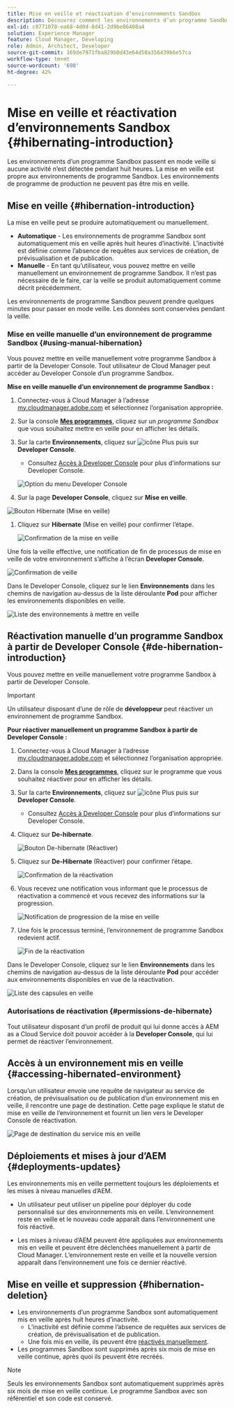 ```yaml
---
title: Mise en veille et réactivation d’environnements Sandbox
description: Découvrez comment les environnements d’un programme Sandbox passent automatiquement en mode veille et comment les réactiver.
exl-id: c0771078-ea68-4d0d-8d41-2d9be86408a4
solution: Experience Manager
feature: Cloud Manager, Developing
role: Admin, Architect, Developer
source-git-commit: 169de7971fba829b0d43e64d50a356439b6e57ca
workflow-type: tm+mt
source-wordcount: '698'
ht-degree: 42%

---
```



# Mise en veille et réactivation d’environnements Sandbox {#hibernating-introduction}

Les environnements d’un programme Sandbox passent en mode veille si aucune activité n’est détectée pendant huit heures. La mise en veille est propre aux environnements de programme Sandbox. Les environnements de programme de production ne peuvent pas être mis en veille.

## Mise en veille {#hibernation-introduction}

La mise en veille peut se produire automatiquement ou manuellement.

* **Automatique** - Les environnements de programme Sandbox sont automatiquement mis en veille après huit heures d’inactivité. L’inactivité est définie comme l’absence de requêtes aux services de création, de prévisualisation et de publication.
* **Manuelle** - En tant qu’utilisateur, vous pouvez mettre en veille manuellement un environnement de programme Sandbox. Il n’est pas nécessaire de le faire, car la veille se produit automatiquement comme décrit précédemment.

Les environnements de programme Sandbox peuvent prendre quelques minutes pour passer en mode veille. Les données sont conservées pendant la veille.

### Mise en veille manuelle d’un environnement de programme Sandbox {#using-manual-hibernation}

Vous pouvez mettre en veille manuellement votre programme Sandbox à partir de la Developer Console. Tout utilisateur de Cloud Manager peut accéder au Developer Console d’un programme Sandbox.

**Mise en veille manuelle d’un environnement de programme Sandbox :**

1. Connectez-vous à Cloud Manager à l’adresse [my.cloudmanager.adobe.com](https://my.cloudmanager.adobe.com/) et sélectionnez l’organisation appropriée.

1. Sur la console **[Mes programmes](/help/implementing/cloud-manager/navigation.md#my-programs)**, cliquez sur un *programme Sandbox* que vous souhaitez mettre en veille pour en afficher les détails.

1. Sur la carte **Environnements**, cliquez sur ![icône Plus](https://spectrum.adobe.com/static/icons/workflow_18/Smock_More_18_N.svg) puis sur **Developer Console**.

   * Consultez [Accès à Developer Console](/help/implementing/cloud-manager/manage-environments.md#accessing-developer-console) pour plus d’informations sur Developer Console.

   ![Option du menu Developer Console](/help/implementing/cloud-manager/assets/developer-console-menu-option.png)

1. Sur la page **Developer Console**, cliquez sur **Mise en veille**.

<!-- UPDATE THESE SCREENSHOTS WHEN NEW AEM DEVELOPER CONSOLE UI IS RELEASED. AS OF OCTOBER 14, 2024, NEW UI IS STILL IN PRIVATE BETA -->

![Bouton Hibernate](assets/hibernate-1.png) (Mise en veille)

1. Cliquez sur **Hibernate** (Mise en veille) pour confirmer l’étape.

   ![Confirmation de la mise en veille](assets/hibernate-2.png)

Une fois la veille effective, une notification de fin de processus de mise en veille de votre environnement s’affiche à l’écran **Developer Console**.

![Confirmation de veille](assets/hibernate-4.png)

Dans le Developer Console, cliquez sur le lien **Environnements** dans les chemins de navigation au-dessus de la liste déroulante **Pod** pour afficher les environnements disponibles en veille.

![Liste des environnements à mettre en veille](assets/hibernate-1b.png)

## Réactivation manuelle d’un programme Sandbox à partir de Developer Console {#de-hibernation-introduction}

Vous pouvez mettre en veille manuellement votre programme Sandbox à partir de Developer Console.

>[!IMPORTANT]
>
>Un utilisateur disposant d’une de rôle de **développeur** peut réactiver un environnement de programme Sandbox.

**Pour réactiver manuellement un programme Sandbox à partir de Developer Console :**

1. Connectez-vous à Cloud Manager à l’adresse [my.cloudmanager.adobe.com](https://my.cloudmanager.adobe.com/) et sélectionnez l’organisation appropriée.

1. Dans la console **[Mes programmes](/help/implementing/cloud-manager/navigation.md#my-programs)**, cliquez sur le programme que vous souhaitez réactiver pour en afficher les détails.

1. Sur la carte **Environnements**, cliquez sur ![icône Plus](https://spectrum.adobe.com/static/icons/workflow_18/Smock_More_18_N.svg) puis sur **Developer Console**.

   * Consultez [Accès à Developer Console](/help/implementing/cloud-manager/manage-environments.md#accessing-developer-console) pour plus d’informations sur Developer Console.

1. Cliquez sur **De-hibernate**.

   ![Bouton De-hibernate](assets/de-hibernation-img1.png) (Réactiver)

1. Cliquez sur **De-Hibernate** (Réactiver) pour confirmer l’étape.

   ![Confirmation de la réactivation](assets/de-hibernation-img2.png)

1. Vous recevez une notification vous informant que le processus de réactivation a commencé et vous recevez des informations sur la progression.

   ![Notification de progression de la mise en veille](assets/de-hibernation-img3.png)

1. Une fois le processus terminé, l’environnement de programme Sandbox redevient actif.

   ![Fin de la réactivation](assets/de-hibernation-img4.png)

Dans le Developer Console, cliquez sur le lien **Environnements** dans les chemins de navigation au-dessus de la liste déroulante **Pod** pour accéder aux environnements disponibles en vue de la réactivation.

![Liste des capsules en veille](assets/de-hibernate-1b.png)

### Autorisations de réactivation {#permissions-de-hibernate}

Tout utilisateur disposant d’un profil de produit qui lui donne accès à AEM as a Cloud Service doit pouvoir accéder à la **Developer Console**, qui lui permet de réactiver l’environnement.

## Accès à un environnement mis en veille {#accessing-hibernated-environment}

Lorsqu’un utilisateur envoie une requête de navigateur au service de création, de prévisualisation ou de publication d’un environnement mis en veille, il rencontre une page de destination. Cette page explique le statut de mise en veille de l’environnement et fournit un lien vers le Developer Console de réactivation.

![Page de destination du service mis en veille](assets/de-hibernation-img5.png)

## Déploiements et mises à jour d’AEM {#deployments-updates}

Les environnements mis en veille permettent toujours les déploiements et les mises à niveau manuelles d’AEM.

* Un utilisateur peut utiliser un pipeline pour déployer du code personnalisé sur des environnements mis en veille. L’environnement reste en veille et le nouveau code apparaît dans l’environnement une fois réactivé.

* Les mises à niveau d’AEM peuvent être appliquées aux environnements mis en veille et peuvent être déclenchées manuellement à partir de Cloud Manager. L’environnement reste en veille et la nouvelle version apparaît dans l’environnement une fois ce dernier réactivé.

## Mise en veille et suppression {#hibernation-deletion}

* Les environnements d’un programme Sandbox sont automatiquement mis en veille après huit heures d’inactivité.
   * L’inactivité est définie comme l’absence de requêtes aux services de création, de prévisualisation et de publication.
   * Une fois mis en veille, ils peuvent être [réactivés manuellement](#de-hibernation-introduction).
* Les programmes Sandbox sont supprimés après six mois de mise en veille continue, après quoi ils peuvent être recréés.

>[!NOTE]
>
>Seuls les environnements Sandbox sont automatiquement supprimés après six mois de mise en veille continue. Le programme Sandbox avec son référentiel et son code est conservé.
